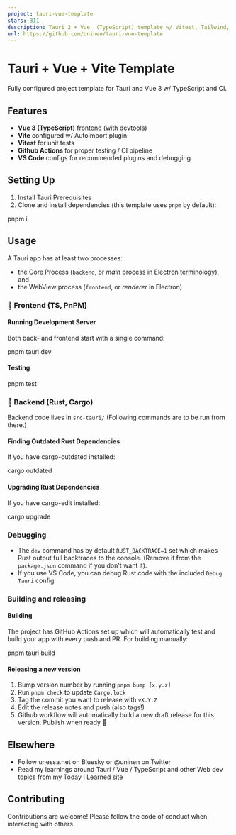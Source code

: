 ```yaml
---
project: tauri-vue-template
stars: 311
description: Tauri 2 + Vue  (TypeScript) template w/ Vitest, Tailwind, and full CI/CD configured
url: https://github.com/Uninen/tauri-vue-template
---
```


Tauri + Vue + Vite Template
===========================

Fully configured project template for Tauri and Vue 3 w/ TypeScript and CI.

Features
--------

-   **Vue 3 (TypeScript)** frontend (with devtools)
-   **Vite** configured w/ AutoImport plugin
-   **Vitest** for unit tests
-   **Github Actions** for proper testing / CI pipeline
-   **VS Code** configs for recommended plugins and debugging

Setting Up
----------

1.  Install Tauri Prerequisites
2.  Clone and install dependencies (this template uses `pnpm` by default):

pnpm i

Usage
-----

A Tauri app has at least two processes:

-   the Core Process (`backend`, or _main_ process in Electron terminology), and
-   the WebView process (`frontend`, or _renderer_ in Electron)

### 🦢 Frontend (TS, PnPM)

#### Running Development Server

Both back- and frontend start with a single command:

pnpm tauri dev

#### Testing

pnpm test

### 🦀 Backend (Rust, Cargo)

Backend code lives in `src-tauri/` (Following commands are to be run from there.)

#### Finding Outdated Rust Dependencies

If you have cargo-outdated installed:

cargo outdated

#### Upgrading Rust Dependencies

If you have cargo-edit installed:

cargo upgrade

### Debugging

-   The `dev` command has by default `RUST_BACKTRACE=1` set which makes Rust output full backtraces to the console. (Remove it from the `package.json` command if you don't want it).
-   If you use VS Code, you can debug Rust code with the included `Debug Tauri` config.

### Building and releasing

#### Building

The project has GitHub Actions set up which will automatically test and build your app with every push and PR. For building manually:

pnpm tauri build

#### Releasing a new version

1.  Bump version number by running `pnpm bump [x.y.z]`
2.  Run `pnpm check` to update `Cargo.lock`
3.  Tag the commit you want to release with `vX.Y.Z`
4.  Edit the release notes and push (also tags!)
5.  Github workflow will automatically build a new draft release for this version. Publish when ready 🎉

Elsewhere
---------

-   Follow unessa.net on Bluesky or @uninen on Twitter
-   Read my learnings around Tauri / Vue / TypeScript and other Web dev topics from my Today I Learned site

Contributing
------------

Contributions are welcome! Please follow the code of conduct when interacting with others.
